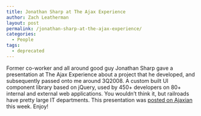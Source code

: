 ```yaml
---
title: Jonathan Sharp at The Ajax Experience
author: Zach Leatherman
layout: post
permalink: /jonathan-sharp-at-the-ajax-experience/
categories:
  - People
tags:
  - deprecated
---
```


Former co-worker and all around good guy Jonathan Sharp gave a presentation at The Ajax Experience about a project that he developed, and subsequently passed onto me around 3Q2008. A custom built UI component library based on jQuery, used by 450+ developers on 80+ internal and external web applications. You wouldn’t think it, but railroads have pretty large IT departments. This presentation was [posted on Ajaxian](http://ajaxian.com/archives/jquery-ajax-experience-framework-videos) this week. Enjoy!

